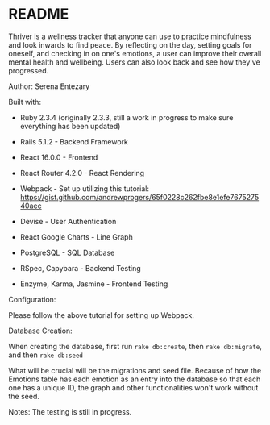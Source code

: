 # README

Thriver is a wellness tracker that anyone can use to practice mindfulness and look inwards to find peace. By reflecting on the day, setting goals for oneself, and checking in on one's emotions, a user can improve their overall mental health and wellbeing. Users can also look back and see how they've progressed.

Author: Serena Entezary

Built with:

* Ruby 2.3.4 (originally 2.3.3, still a work in progress to make sure everything has been updated)

* Rails 5.1.2 - Backend Framework

* React 16.0.0 - Frontend

* React Router 4.2.0 - React Rendering

* Webpack - Set up utilizing this tutorial: https://gist.github.com/andrewprogers/65f0228c262fbe8e1efe767527540aec

* Devise - User Authentication

* React Google Charts - Line Graph

* PostgreSQL - SQL Database

* RSpec, Capybara - Backend Testing

* Enzyme, Karma, Jasmine - Frontend Testing

Configuration:

Please follow the above tutorial for setting up Webpack.  

Database Creation:

When creating the database, first run `rake db:create`, then `rake db:migrate`, and then `rake db:seed`

What will be crucial will be the migrations and seed file. Because of how the Emotions table has each emotion as an entry into the database so that each one has a unique ID, the graph and other functionalities won't work without the seed.

Notes: The testing is still in progress.
